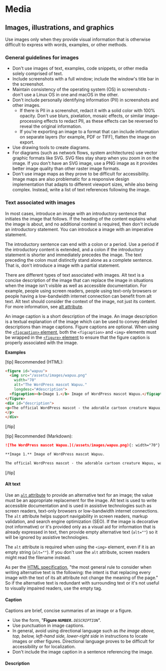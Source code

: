 # Media

## Images, illustrations, and graphics

Use images only when they provide visual information that is otherwise difficult to express with words, examples, or other methods.

### General guidelines for images

- Don't use images of text, examples, code snippets, or other media solely comprised of text.
- Include screenshots with a full window; include the window's title bar in the screenshot.
- Maintain consistency of the operating system (OS) in screenshots - don't use a Linux OS in one and macOS in the other.
- Don't include personally identifying information (PII) in screenshots and other images.
  - If there is PII in a screenshot, redact it with a solid color with 100% opacity. Don't use blurs, pixelation, mosaic effects, or similar image-processing effects to redact PII, as these effects can be reversed to reveal the original information.
  - If you're exporting an image to a format that can include information on separate layers (for example, PDF or TIFF), flatten the image on export.
- Use drawing tools to create diagrams.
- For diagrams (such as network flows, system architectures) use vector graphic formats like SVG. SVG files stay sharp when you zoom in on the image. If you don't have an SVG image, use a PNG image as it provides better image quality than other raster image formats.
- Don't use image maps as they prove to be difficult for accessibility. Image maps are also problematic for a responsive design implementation that adapts to different viewport sizes, while also being complex. Instead, write a list of text references following the image.

### Text associated with images

In most cases, introduce an image with an introductory sentence that initiates the image that follows. If the heading of the content explains what the image is about, and no additional context is required, then don't include an introductory statement. You can introduce a image with an imperative statement.

The introductory sentence can end with a colon or a period. Use a period if the introductory content is extended, and a colon if the introductory statement is shorter and immediately precedes the image. The text preceding the colon must distinctly stand alone as a complete sentence. That is, don't introduce a image with a partial statement.

There are different types of text associated with images. Alt text is a concise description of the image that can replace the image in situations when the image isn't visible as well as accessible documentation. For example, people using screen readers, people using text-only browsers or people having a low-bandwidth internet connection can benefit from alt text. Alt text should consider the context of the image, not just its content. For more information, see [alt attribute](https://wikipedia.org/wiki/Alt_attribute).

An image caption is a short description of the image. An image description is a textual explanation of the image which can be used to convey detailed descriptions than image captions. Figure captions are optional. When using the [`<figcaption>` element](https://html.spec.whatwg.org/multipage/semantics.html#the-figcaption-element), both the `<figcaption>` and `<img>` elements must be wrapped in the [`<figure>` element](https://html.spec.whatwg.org/multipage/semantics.html#the-figure-element) to ensure that the figure caption is properly associated with the image.

**Examples**  

[tip] Recommended (HTML):  
```html
<figure id="wapuu">
  <img src="/assets/images/wapuu.png"
    width="70"
    alt="The WordPress mascot Wapuu."
    longdesc="#description">
  <figcaption><b>Image 1.</b> Image of WordPress mascot Wapuu.</figcaption>
</figure>
<div id="description">
<p>The official WordPress mascot - the adorable cartoon creature Wapuu, was first revealed in 2011.
</p>
</div>
```  

[/tip]  

[tip] Recommended (Markdown):  
```markdown
![The WordPress mascot Wapuu.](/assets/images/wapuu.png){: width="70"}

**Image 1.** Image of WordPress mascot Wapuu.

The official WordPress mascot - the adorable cartoon creature Wapuu, was first revealed in 2011.
```  

[/tip]  

#### Alt text

Use an [`alt` attribute](https://html.spec.whatwg.org/multipage/embedded-content.html#alt) to provide an alternative text for an image; the value must be an appropriate replacement for the image. Alt text is used to write accessible documentation and is used in assistive technologies such as screen readers, text-only browsers or low-bandwidth internet connections. The `alt` attribute helps support navigability in screen readers, markup validation, and search engine optimization (SEO). If the image is decorative (not informative) or it's provided only as a visual aid for information that is already expressed in text, then provide empty alternative text (`alt=""`) so it will be ignored by assistive technologies.

The `alt` attribute is required when using the `<img>` element, even if it is an empty string (`alt=""`). If you don't use the `alt` attribute, screen readers might read the filename instead.  

As per the [HTML specification](https://html.spec.whatwg.org/dev/images.html#general-guidelines), "the most general rule to consider when writing alternative text is the following: the intent is that replacing every image with the text of its alt attribute not change the meaning of the page." So if the alternative text is redundant with surrounding text or it's not useful to visually impaired readers, use the empty tag.

#### Caption

Captions are brief, concise summaries of an image or a figure.
- Use the form,  "<b>Figure *`NUMBER`*.</b> *`DESCRIPTION`*".
- Use punctuation in image captions.
- In general, avoid using directional language such as *the image above, top, below, left-hand side, lower-right side* in instructions to locate images or other figures. Directional language proves to be difficult for accessibility or for localization.
- Don't include the image caption in a sentence referencing the image.

#### Description
